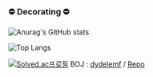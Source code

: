 ### ⛔ Decorating ⛔️

![Anurag's GitHub stats](https://github-readme-stats.vercel.app/api?username=tkdwns414&show_icons=true&theme=dracula)

![Top Langs](https://github-readme-stats.vercel.app/api/top-langs/?username=tkdwns414&layout=compact&theme=dracula)

[![Solved.ac프로필](http://mazassumnida.wtf/api/v2/generate_badge?boj=dydelemf)](https://solved.ac/dydelemf) 
BOJ : [dydelemf](https://www.acmicpc.net/user/dydelemf) / [Repo](https://github.com/tkdwns414/BOJ)


<!--
**tkdwns414/tkdwns414** is a ✨ _special_ ✨ repository because its `README.md` (this file) appears on your GitHub profile.

Here are some ideas to get you started:

- 🔭 I’m currently working on ...
- 🌱 I’m currently learning ...
- 👯 I’m looking to collaborate on ...
- 🤔 I’m looking for help with ...
- 💬 Ask me about ...
- 📫 How to reach me: ...
- 😄 Pronouns: ...
- ⚡ Fun fact: ...
-->
